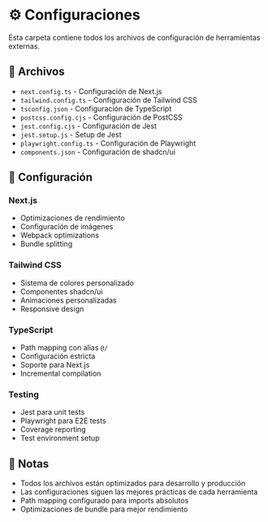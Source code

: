 # ⚙️ Configuraciones

Esta carpeta contiene todos los archivos de configuración de herramientas externas.

## 📁 Archivos

- `next.config.ts` - Configuración de Next.js
- `tailwind.config.ts` - Configuración de Tailwind CSS
- `tsconfig.json` - Configuración de TypeScript
- `postcss.config.cjs` - Configuración de PostCSS
- `jest.config.cjs` - Configuración de Jest
- `jest.setup.js` - Setup de Jest
- `playwright.config.ts` - Configuración de Playwright
- `components.json` - Configuración de shadcn/ui

## 🔧 Configuración

### Next.js
- Optimizaciones de rendimiento
- Configuración de imágenes
- Webpack optimizations
- Bundle splitting

### Tailwind CSS
- Sistema de colores personalizado
- Componentes shadcn/ui
- Animaciones personalizadas
- Responsive design

### TypeScript
- Path mapping con alias `@/`
- Configuración estricta
- Soporte para Next.js
- Incremental compilation

### Testing
- Jest para unit tests
- Playwright para E2E tests
- Coverage reporting
- Test environment setup

## 📝 Notas

- Todos los archivos están optimizados para desarrollo y producción
- Las configuraciones siguen las mejores prácticas de cada herramienta
- Path mapping configurado para imports absolutos
- Optimizaciones de bundle para mejor rendimiento
